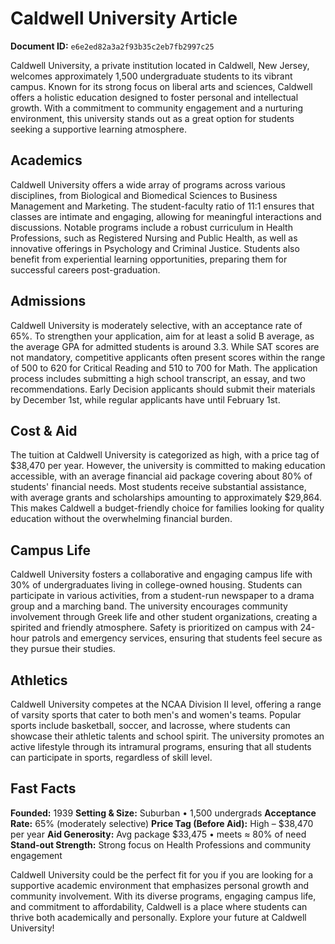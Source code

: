 # Caldwell University Article

**Document ID:** `e6e2ed82a3a2f93b35c2eb7fb2997c25`

Caldwell University, a private institution located in Caldwell, New Jersey, welcomes approximately 1,500 undergraduate students to its vibrant campus. Known for its strong focus on liberal arts and sciences, Caldwell offers a holistic education designed to foster personal and intellectual growth. With a commitment to community engagement and a nurturing environment, this university stands out as a great option for students seeking a supportive learning atmosphere.

## Academics
Caldwell University offers a wide array of programs across various disciplines, from Biological and Biomedical Sciences to Business Management and Marketing. The student-faculty ratio of 11:1 ensures that classes are intimate and engaging, allowing for meaningful interactions and discussions. Notable programs include a robust curriculum in Health Professions, such as Registered Nursing and Public Health, as well as innovative offerings in Psychology and Criminal Justice. Students also benefit from experiential learning opportunities, preparing them for successful careers post-graduation.

## Admissions
Caldwell University is moderately selective, with an acceptance rate of 65%. To strengthen your application, aim for at least a solid B average, as the average GPA for admitted students is around 3.3. While SAT scores are not mandatory, competitive applicants often present scores within the range of 500 to 620 for Critical Reading and 510 to 700 for Math. The application process includes submitting a high school transcript, an essay, and two recommendations. Early Decision applicants should submit their materials by December 1st, while regular applicants have until February 1st.

## Cost & Aid
The tuition at Caldwell University is categorized as high, with a price tag of $38,470 per year. However, the university is committed to making education accessible, with an average financial aid package covering about 80% of students' financial needs. Most students receive substantial assistance, with average grants and scholarships amounting to approximately $29,864. This makes Caldwell a budget-friendly choice for families looking for quality education without the overwhelming financial burden.

## Campus Life
Caldwell University fosters a collaborative and engaging campus life with 30% of undergraduates living in college-owned housing. Students can participate in various activities, from a student-run newspaper to a drama group and a marching band. The university encourages community involvement through Greek life and other student organizations, creating a spirited and friendly atmosphere. Safety is prioritized on campus with 24-hour patrols and emergency services, ensuring that students feel secure as they pursue their studies.

## Athletics
Caldwell University competes at the NCAA Division II level, offering a range of varsity sports that cater to both men's and women's teams. Popular sports include basketball, soccer, and lacrosse, where students can showcase their athletic talents and school spirit. The university promotes an active lifestyle through its intramural programs, ensuring that all students can participate in sports, regardless of skill level.

## Fast Facts
**Founded:** 1939
**Setting & Size:** Suburban • 1,500 undergrads
**Acceptance Rate:** 65% (moderately selective)
**Price Tag (Before Aid):** High – $38,470 per year
**Aid Generosity:** Avg package $33,475 • meets ≈ 80% of need
**Stand-out Strength:** Strong focus on Health Professions and community engagement

Caldwell University could be the perfect fit for you if you are looking for a supportive academic environment that emphasizes personal growth and community involvement. With its diverse programs, engaging campus life, and commitment to affordability, Caldwell is a place where students can thrive both academically and personally. Explore your future at Caldwell University!
